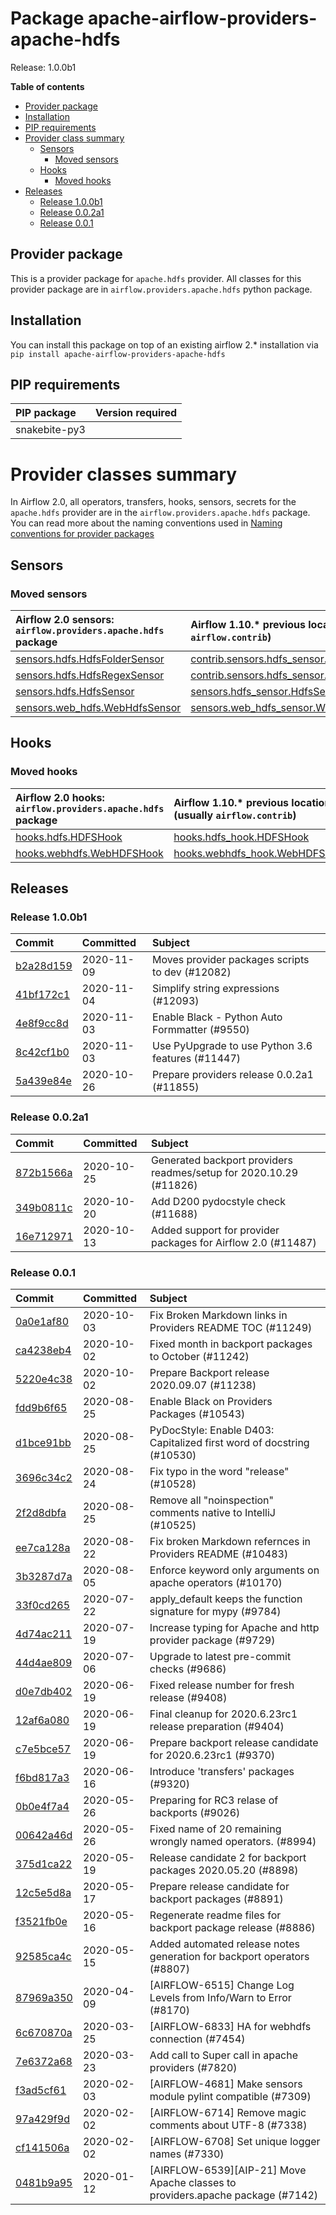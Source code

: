 <!--
 Licensed to the Apache Software Foundation (ASF) under one
 or more contributor license agreements.  See the NOTICE file
 distributed with this work for additional information
 regarding copyright ownership.  The ASF licenses this file
 to you under the Apache License, Version 2.0 (the
 "License"); you may not use this file except in compliance
 with the License.  You may obtain a copy of the License at

   http://www.apache.org/licenses/LICENSE-2.0

 Unless required by applicable law or agreed to in writing,
 software distributed under the License is distributed on an
 "AS IS" BASIS, WITHOUT WARRANTIES OR CONDITIONS OF ANY
 KIND, either express or implied.  See the License for the
 specific language governing permissions and limitations
 under the License.
 -->


# Package apache-airflow-providers-apache-hdfs

Release: 1.0.0b1

**Table of contents**

- [Provider package](#provider-package)
- [Installation](#installation)
- [PIP requirements](#pip-requirements)
- [Provider class summary](#provider-classes-summary)
    - [Sensors](#sensors)
        - [Moved sensors](#moved-sensors)
    - [Hooks](#hooks)
        - [Moved hooks](#moved-hooks)
- [Releases](#releases)
    - [Release 1.0.0b1](#release-100b1)
    - [Release 0.0.2a1](#release-002a1)
    - [Release 0.0.1](#release-001)

## Provider package

This is a provider package for `apache.hdfs` provider. All classes for this provider package
are in `airflow.providers.apache.hdfs` python package.



## Installation

You can install this package on top of an existing airflow 2.* installation via
`pip install apache-airflow-providers-apache-hdfs`

## PIP requirements

| PIP package   | Version required   |
|:--------------|:-------------------|
| snakebite-py3 |                    |

# Provider classes summary

In Airflow 2.0, all operators, transfers, hooks, sensors, secrets for the `apache.hdfs` provider
are in the `airflow.providers.apache.hdfs` package. You can read more about the naming conventions used
in [Naming conventions for provider packages](https://github.com/apache/airflow/blob/master/CONTRIBUTING.rst#naming-conventions-for-provider-packages)


## Sensors



### Moved sensors

| Airflow 2.0 sensors: `airflow.providers.apache.hdfs` package                                                                      | Airflow 1.10.* previous location (usually `airflow.contrib`)                                                                               |
|:----------------------------------------------------------------------------------------------------------------------------------|:-------------------------------------------------------------------------------------------------------------------------------------------|
| [sensors.hdfs.HdfsFolderSensor](https://github.com/apache/airflow/blob/master/airflow/providers/apache/hdfs/sensors/hdfs.py)      | [contrib.sensors.hdfs_sensor.HdfsSensorFolder](https://github.com/apache/airflow/blob/v1-10-stable/airflow/contrib/sensors/hdfs_sensor.py) |
| [sensors.hdfs.HdfsRegexSensor](https://github.com/apache/airflow/blob/master/airflow/providers/apache/hdfs/sensors/hdfs.py)       | [contrib.sensors.hdfs_sensor.HdfsSensorRegex](https://github.com/apache/airflow/blob/v1-10-stable/airflow/contrib/sensors/hdfs_sensor.py)  |
| [sensors.hdfs.HdfsSensor](https://github.com/apache/airflow/blob/master/airflow/providers/apache/hdfs/sensors/hdfs.py)            | [sensors.hdfs_sensor.HdfsSensor](https://github.com/apache/airflow/blob/v1-10-stable/airflow/sensors/hdfs_sensor.py)                       |
| [sensors.web_hdfs.WebHdfsSensor](https://github.com/apache/airflow/blob/master/airflow/providers/apache/hdfs/sensors/web_hdfs.py) | [sensors.web_hdfs_sensor.WebHdfsSensor](https://github.com/apache/airflow/blob/v1-10-stable/airflow/sensors/web_hdfs_sensor.py)            |


## Hooks



### Moved hooks

| Airflow 2.0 hooks: `airflow.providers.apache.hdfs` package                                                                | Airflow 1.10.* previous location (usually `airflow.contrib`)                                                        |
|:--------------------------------------------------------------------------------------------------------------------------|:--------------------------------------------------------------------------------------------------------------------|
| [hooks.hdfs.HDFSHook](https://github.com/apache/airflow/blob/master/airflow/providers/apache/hdfs/hooks/hdfs.py)          | [hooks.hdfs_hook.HDFSHook](https://github.com/apache/airflow/blob/v1-10-stable/airflow/hooks/hdfs_hook.py)          |
| [hooks.webhdfs.WebHDFSHook](https://github.com/apache/airflow/blob/master/airflow/providers/apache/hdfs/hooks/webhdfs.py) | [hooks.webhdfs_hook.WebHDFSHook](https://github.com/apache/airflow/blob/v1-10-stable/airflow/hooks/webhdfs_hook.py) |



## Releases

### Release 1.0.0b1

| Commit                                                                                         | Committed   | Subject                                           |
|:-----------------------------------------------------------------------------------------------|:------------|:--------------------------------------------------|
| [b2a28d159](https://github.com/apache/airflow/commit/b2a28d1590410630d66966aa1f2b2a049a8c3b32) | 2020-11-09  | Moves provider packages scripts to dev (#12082)   |
| [41bf172c1](https://github.com/apache/airflow/commit/41bf172c1dc75099f4f9d8b3f3350b4b1f523ef9) | 2020-11-04  | Simplify string expressions (#12093)              |
| [4e8f9cc8d](https://github.com/apache/airflow/commit/4e8f9cc8d02b29c325b8a5a76b4837671bdf5f68) | 2020-11-03  | Enable Black - Python Auto Formmatter (#9550)     |
| [8c42cf1b0](https://github.com/apache/airflow/commit/8c42cf1b00c90f0d7f11b8a3a455381de8e003c5) | 2020-11-03  | Use PyUpgrade to use Python 3.6 features (#11447) |
| [5a439e84e](https://github.com/apache/airflow/commit/5a439e84eb6c0544dc6c3d6a9f4ceeb2172cd5d0) | 2020-10-26  | Prepare providers release 0.0.2a1 (#11855)        |


### Release 0.0.2a1

| Commit                                                                                         | Committed   | Subject                                                            |
|:-----------------------------------------------------------------------------------------------|:------------|:-------------------------------------------------------------------|
| [872b1566a](https://github.com/apache/airflow/commit/872b1566a11cb73297e657ff325161721b296574) | 2020-10-25  | Generated backport providers readmes/setup for 2020.10.29 (#11826) |
| [349b0811c](https://github.com/apache/airflow/commit/349b0811c3022605426ba57d30936240a7c2848a) | 2020-10-20  | Add D200 pydocstyle check (#11688)                                 |
| [16e712971](https://github.com/apache/airflow/commit/16e7129719f1c0940aef2a93bed81368e997a746) | 2020-10-13  | Added support for provider packages for Airflow 2.0 (#11487)       |


### Release 0.0.1

| Commit                                                                                         | Committed   | Subject                                                                        |
|:-----------------------------------------------------------------------------------------------|:------------|:-------------------------------------------------------------------------------|
| [0a0e1af80](https://github.com/apache/airflow/commit/0a0e1af80038ef89974c3c8444461fe867945daa) | 2020-10-03  | Fix Broken Markdown links in Providers README TOC (#11249)                     |
| [ca4238eb4](https://github.com/apache/airflow/commit/ca4238eb4d9a2aef70eb641343f59ee706d27d13) | 2020-10-02  | Fixed month in backport packages to October (#11242)                           |
| [5220e4c38](https://github.com/apache/airflow/commit/5220e4c3848a2d2c81c266ef939709df9ce581c5) | 2020-10-02  | Prepare Backport release 2020.09.07 (#11238)                                   |
| [fdd9b6f65](https://github.com/apache/airflow/commit/fdd9b6f65b608c516b8a062b058972d9a45ec9e3) | 2020-08-25  | Enable Black on Providers Packages (#10543)                                    |
| [d1bce91bb](https://github.com/apache/airflow/commit/d1bce91bb21d5a468fa6a0207156c28fe1ca6513) | 2020-08-25  | PyDocStyle: Enable D403: Capitalized first word of docstring (#10530)          |
| [3696c34c2](https://github.com/apache/airflow/commit/3696c34c28c6bc7b442deab999d9ecba24ed0e34) | 2020-08-24  | Fix typo in the word &#34;release&#34; (#10528)                                        |
| [2f2d8dbfa](https://github.com/apache/airflow/commit/2f2d8dbfafefb4be3dd80f22f31c649c8498f148) | 2020-08-25  | Remove all &#34;noinspection&#34; comments native to IntelliJ (#10525)                 |
| [ee7ca128a](https://github.com/apache/airflow/commit/ee7ca128a17937313566f2badb6cc569c614db94) | 2020-08-22  | Fix broken Markdown refernces in Providers README (#10483)                     |
| [3b3287d7a](https://github.com/apache/airflow/commit/3b3287d7acc76430f12b758d52cec61c7f74e726) | 2020-08-05  | Enforce keyword only arguments on apache operators (#10170)                    |
| [33f0cd265](https://github.com/apache/airflow/commit/33f0cd2657b2e77ea3477e0c93f13f1474be628e) | 2020-07-22  | apply_default keeps the function signature for mypy (#9784)                    |
| [4d74ac211](https://github.com/apache/airflow/commit/4d74ac2111862186598daf92cbf2c525617061c2) | 2020-07-19  | Increase typing for Apache and http provider package (#9729)                   |
| [44d4ae809](https://github.com/apache/airflow/commit/44d4ae809c1e3784ff95b6a5e95113c3412e56b3) | 2020-07-06  | Upgrade to latest pre-commit checks (#9686)                                    |
| [d0e7db402](https://github.com/apache/airflow/commit/d0e7db4024806af35e3c9a2cae460fdeedd4d2ec) | 2020-06-19  | Fixed release number for fresh release (#9408)                                 |
| [12af6a080](https://github.com/apache/airflow/commit/12af6a08009b8776e00d8a0aab92363eb8c4e8b1) | 2020-06-19  | Final cleanup for 2020.6.23rc1 release preparation (#9404)                     |
| [c7e5bce57](https://github.com/apache/airflow/commit/c7e5bce57fe7f51cefce4f8a41ce408ac5675d13) | 2020-06-19  | Prepare backport release candidate for 2020.6.23rc1 (#9370)                    |
| [f6bd817a3](https://github.com/apache/airflow/commit/f6bd817a3aac0a16430fc2e3d59c1f17a69a15ac) | 2020-06-16  | Introduce &#39;transfers&#39; packages (#9320)                                         |
| [0b0e4f7a4](https://github.com/apache/airflow/commit/0b0e4f7a4cceff3efe15161fb40b984782760a34) | 2020-05-26  | Preparing for RC3 relase of backports (#9026)                                  |
| [00642a46d](https://github.com/apache/airflow/commit/00642a46d019870c4decb3d0e47c01d6a25cb88c) | 2020-05-26  | Fixed name of 20 remaining wrongly named operators. (#8994)                    |
| [375d1ca22](https://github.com/apache/airflow/commit/375d1ca229464617780623c61c6e8a1bf570c87f) | 2020-05-19  | Release candidate 2 for backport packages 2020.05.20 (#8898)                   |
| [12c5e5d8a](https://github.com/apache/airflow/commit/12c5e5d8ae25fa633efe63ccf4db389e2b796d79) | 2020-05-17  | Prepare release candidate for backport packages (#8891)                        |
| [f3521fb0e](https://github.com/apache/airflow/commit/f3521fb0e36733d8bd356123e56a453fd37a6dca) | 2020-05-16  | Regenerate readme files for backport package release (#8886)                   |
| [92585ca4c](https://github.com/apache/airflow/commit/92585ca4cb375ac879f4ab331b3a063106eb7b92) | 2020-05-15  | Added automated release notes generation for backport operators (#8807)        |
| [87969a350](https://github.com/apache/airflow/commit/87969a350ddd41e9e77776af6d780b31e363eaca) | 2020-04-09  | [AIRFLOW-6515] Change Log Levels from Info/Warn to Error (#8170)               |
| [6c670870a](https://github.com/apache/airflow/commit/6c670870aa6ea5d82a86f912bb6de8b88e711ca5) | 2020-03-25  | [AIRFLOW-6833] HA for webhdfs connection (#7454)                               |
| [7e6372a68](https://github.com/apache/airflow/commit/7e6372a681a2a543f4710b083219aeb53b074388) | 2020-03-23  | Add call to Super call in apache providers (#7820)                             |
| [f3ad5cf61](https://github.com/apache/airflow/commit/f3ad5cf6185b9d406d0fb0a4ecc0b5536f79217a) | 2020-02-03  | [AIRFLOW-4681] Make sensors module pylint compatible (#7309)                   |
| [97a429f9d](https://github.com/apache/airflow/commit/97a429f9d0cf740c5698060ad55f11e93cb57b55) | 2020-02-02  | [AIRFLOW-6714] Remove magic comments about UTF-8 (#7338)                       |
| [cf141506a](https://github.com/apache/airflow/commit/cf141506a25dbba279b85500d781f7e056540721) | 2020-02-02  | [AIRFLOW-6708] Set unique logger names (#7330)                                 |
| [0481b9a95](https://github.com/apache/airflow/commit/0481b9a95786a62de4776a735ae80e746583ef2b) | 2020-01-12  | [AIRFLOW-6539][AIP-21] Move Apache classes to providers.apache package (#7142) |
